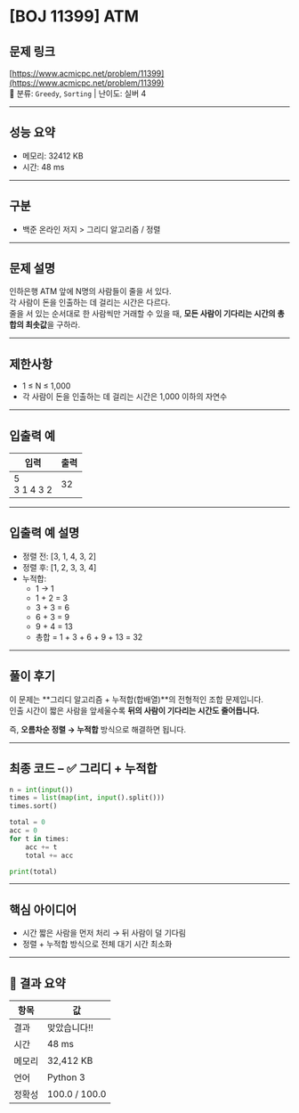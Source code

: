 
# [BOJ 11399] ATM

## 문제 링크  
[https://www.acmicpc.net/problem/11399](https://www.acmicpc.net/problem/11399)  
📌 분류: `Greedy`, `Sorting` | 난이도: 실버 4

---

## 성능 요약  
- 메모리: 32412 KB  
- 시간: 48 ms  

---

## 구분  
- 백준 온라인 저지 > 그리디 알고리즘 / 정렬

---

## 문제 설명  

인하은행 ATM 앞에 N명의 사람들이 줄을 서 있다.  
각 사람이 돈을 인출하는 데 걸리는 시간은 다르다.  
줄을 서 있는 순서대로 한 사람씩만 거래할 수 있을 때, **모든 사람이 기다리는 시간의 총합의 최솟값**을 구하라.

---

## 제한사항  
- 1 ≤ N ≤ 1,000  
- 각 사람이 돈을 인출하는 데 걸리는 시간은 1,000 이하의 자연수

---

## 입출력 예  

| 입력 | 출력 |
|------|------|
| 5<br>3 1 4 3 2 | 32 |

---

## 입출력 예 설명  

- 정렬 전: [3, 1, 4, 3, 2]
- 정렬 후: [1, 2, 3, 3, 4]
- 누적합:  
  - 1 → 1  
  - 1 + 2 = 3  
  - 3 + 3 = 6  
  - 6 + 3 = 9  
  - 9 + 4 = 13  
  - 총합 = 1 + 3 + 6 + 9 + 13 = 32

---

## 풀이 후기

이 문제는 **그리디 알고리즘 + 누적합(합배열)**의 전형적인 조합 문제입니다.  
인출 시간이 짧은 사람을 앞세울수록 **뒤의 사람이 기다리는 시간도 줄어듭니다.**

즉, **오름차순 정렬 → 누적합** 방식으로 해결하면 됩니다.

---

## 최종 코드 – ✅ 그리디 + 누적합
```python
n = int(input())
times = list(map(int, input().split()))
times.sort()

total = 0
acc = 0
for t in times:
    acc += t
    total += acc

print(total)
```

---

## 핵심 아이디어

- 시간 짧은 사람을 먼저 처리 → 뒤 사람이 덜 기다림
- 정렬 + 누적합 방식으로 전체 대기 시간 최소화

---

## 🏁 결과 요약

| 항목 | 값 |
|------|----|
| 결과 | 맞았습니다!! |
| 시간 | 48 ms |
| 메모리 | 32,412 KB |
| 언어 | Python 3 |
| 정확성 | 100.0 / 100.0 |
